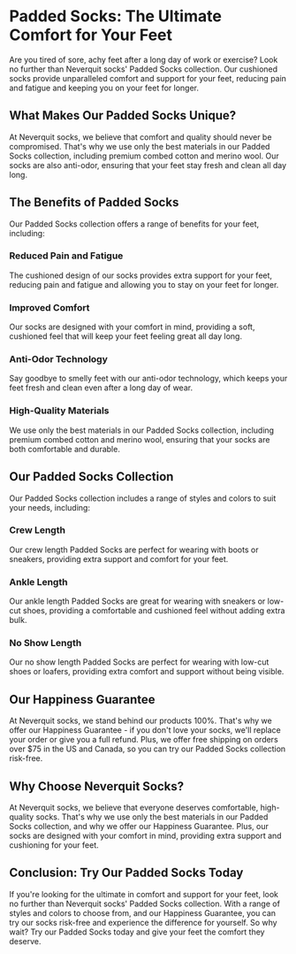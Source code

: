 # Padded Socks: The Ultimate Comfort for Your Feet

Are you tired of sore, achy feet after a long day of work or exercise? Look no further than Neverquit socks' Padded Socks collection. Our cushioned socks provide unparalleled comfort and support for your feet, reducing pain and fatigue and keeping you on your feet for longer.

## What Makes Our Padded Socks Unique?

At Neverquit socks, we believe that comfort and quality should never be compromised. That's why we use only the best materials in our Padded Socks collection, including premium combed cotton and merino wool. Our socks are also anti-odor, ensuring that your feet stay fresh and clean all day long.

## The Benefits of Padded Socks

Our Padded Socks collection offers a range of benefits for your feet, including:

### Reduced Pain and Fatigue

The cushioned design of our socks provides extra support for your feet, reducing pain and fatigue and allowing you to stay on your feet for longer.

### Improved Comfort

Our socks are designed with your comfort in mind, providing a soft, cushioned feel that will keep your feet feeling great all day long.

### Anti-Odor Technology

Say goodbye to smelly feet with our anti-odor technology, which keeps your feet fresh and clean even after a long day of wear.

### High-Quality Materials

We use only the best materials in our Padded Socks collection, including premium combed cotton and merino wool, ensuring that your socks are both comfortable and durable.

## Our Padded Socks Collection

Our Padded Socks collection includes a range of styles and colors to suit your needs, including:

### Crew Length

Our crew length Padded Socks are perfect for wearing with boots or sneakers, providing extra support and comfort for your feet.

### Ankle Length

Our ankle length Padded Socks are great for wearing with sneakers or low-cut shoes, providing a comfortable and cushioned feel without adding extra bulk.

### No Show Length

Our no show length Padded Socks are perfect for wearing with low-cut shoes or loafers, providing extra comfort and support without being visible.

## Our Happiness Guarantee

At Neverquit socks, we stand behind our products 100%. That's why we offer our Happiness Guarantee - if you don't love your socks, we'll replace your order or give you a full refund. Plus, we offer free shipping on orders over $75 in the US and Canada, so you can try our Padded Socks collection risk-free.

## Why Choose Neverquit Socks?

At Neverquit socks, we believe that everyone deserves comfortable, high-quality socks. That's why we use only the best materials in our Padded Socks collection, and why we offer our Happiness Guarantee. Plus, our socks are designed with your comfort in mind, providing extra support and cushioning for your feet.

## Conclusion: Try Our Padded Socks Today

If you're looking for the ultimate in comfort and support for your feet, look no further than Neverquit socks' Padded Socks collection. With a range of styles and colors to choose from, and our Happiness Guarantee, you can try our socks risk-free and experience the difference for yourself. So why wait? Try our Padded Socks today and give your feet the comfort they deserve.